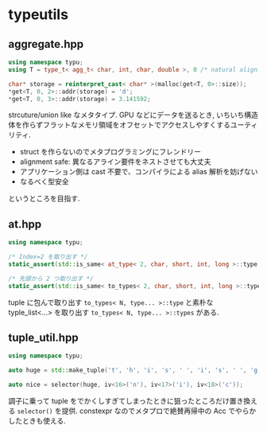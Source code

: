 # typeutils

## aggregate.hpp

```c++
using namespace typu;
using T = type_t< agg_t< char, int, char, double >, 0 /* natural align */ >;

char* storage = reinterpret_cast< char* >(malloc(get<T, 0>::size));
*get<T, 0, 2>::addr(storage) = 'd';
*get<T, 0, 3>::addr(storage) = 3.141592;

```

strcuture/union like なメタタイプ.
GPU などにデータを送るとき, いちいち構造体を作らずフラットなメモリ領域をオフセットでアクセスしやすくするユーティリティ.

* struct を作らないのでメタプログラミングにフレンドリー
* alignment safe: 異なるアライン要件をネストさせても大丈夫
* アプリケーション側は cast 不要で、コンパイラによる alias 解析を妨げない
* なるべく型安全

というところを目指す.

## at.hpp

```c++
using namespace typu;

/* Index=2 を取り出す */
static_assert(std::is_same< at_type< 2, char, short, int, long >::type, int >::value, "sorry"); 

/* 先頭から 2 つ取り出す */
static_assert(std::is_same< to_types< 2, char, short, int, long >::type, std::tuple< char, short > >::value, "sorry"); 
```

tuple に包んで取り出す `to_types< N, type... >::type` と素朴な typle_list<...> を取り出す `to_types< N, type... >::types` がある.

## tuple_util.hpp

```c++
using namespace typu;

auto huge = std::make_tuple('t', 'h', 'i', 's', ' ', 'i', 's', ' ', 'g', 'o', 'd', 'd', 'a', 'm', 'n', ' ', 'h', 'u', 'g', 'e', ' ', 'o', 'n', 'e');

auto nice = selector(huge, iv<16>('n'), iv<17>('i'), iv<18>('c'));
```

調子に乗って tuple をでかくしすぎてしまったときに狙ったところだけ置き換える `selector()` を提供.
constexpr なのでメタプロで絶賛再帰中の Acc でやらかしたときも使える.
